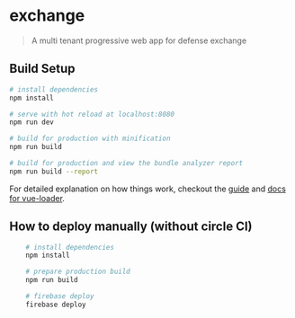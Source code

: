 # exchange

> A multi tenant progressive web app for defense exchange 

## Build Setup

``` bash
# install dependencies
npm install

# serve with hot reload at localhost:8080
npm run dev

# build for production with minification
npm run build

# build for production and view the bundle analyzer report
npm run build --report
```

For detailed explanation on how things work, checkout the [guide](http://vuejs-templates.github.io/webpack/) and [docs for vue-loader](http://vuejs.github.io/vue-loader).

## How to deploy manually (without circle CI)
``` bash
    # install dependencies
    npm install 

    # prepare production build
    npm run build

    # firebase deploy
    firebase deploy
```
